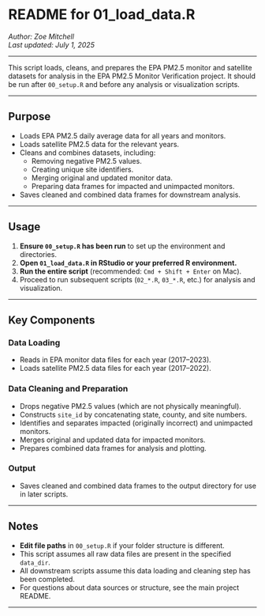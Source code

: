 # README for 01_load_data.R
*Author: Zoe Mitchell*  
*Last updated: July 1, 2025*

---

This script loads, cleans, and prepares the EPA PM2.5 monitor and satellite datasets for analysis in the EPA PM2.5 Monitor Verification project. It should be run after `00_setup.R` and before any analysis or visualization scripts.

---

## Purpose

- Loads EPA PM2.5 daily average data for all years and monitors.
- Loads satellite PM2.5 data for the relevant years.
- Cleans and combines datasets, including:
  - Removing negative PM2.5 values.
  - Creating unique site identifiers.
  - Merging original and updated monitor data.
  - Preparing data frames for impacted and unimpacted monitors.
- Saves cleaned and combined data frames for downstream analysis.

---

## Usage

1. **Ensure `00_setup.R` has been run** to set up the environment and directories.
2. **Open `01_load_data.R` in RStudio or your preferred R environment.**
3. **Run the entire script** (recommended: `Cmd + Shift + Enter` on Mac).
4. Proceed to run subsequent scripts (`02_*.R`, `03_*.R`, etc.) for analysis and visualization.

---

## Key Components

### Data Loading

- Reads in EPA monitor data files for each year (2017–2023).
- Loads satellite PM2.5 data files for each year (2017–2022).

### Data Cleaning and Preparation

- Drops negative PM2.5 values (which are not physically meaningful).
- Constructs `site_id` by concatenating state, county, and site numbers.
- Identifies and separates impacted (originally incorrect) and unimpacted monitors.
- Merges original and updated data for impacted monitors.
- Prepares combined data frames for analysis and plotting.

### Output

- Saves cleaned and combined data frames to the output directory for use in later scripts.

---

## Notes

- **Edit file paths** in `00_setup.R` if your folder structure is different.
- This script assumes all raw data files are present in the specified `data_dir`.
- All downstream scripts assume this data loading and cleaning step has been completed.
- For questions about data sources or structure, see the main project README.

---
